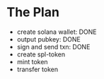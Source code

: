 # The Plan

- create solana wallet: DONE
- output pubkey: DONE
- sign and send txn: DONE
- create spl-token
- mint token
- transfer token
